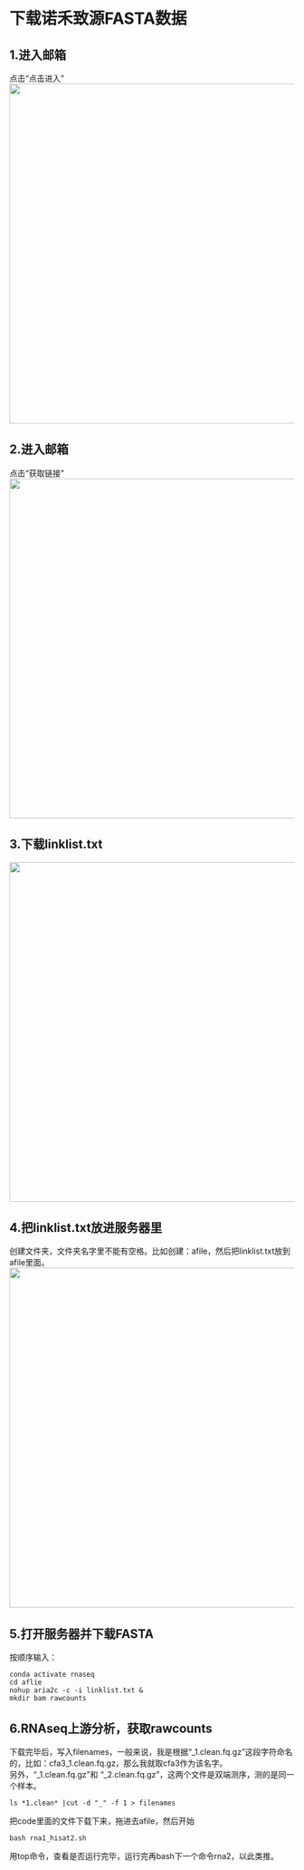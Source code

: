 # 下载诺禾致源FASTA数据  

## 1.进入邮箱  
点击“点击进入”  
<img src="https://github.com/y741269430/Download-rawdata/blob/main/images/1.png" width="600" />

## 2.进入邮箱   
点击“获取链接”  
<img src="https://github.com/y741269430/Download-rawdata/blob/main/images/2.png" width="600" />

## 3.下载linklist.txt    
<img src="https://github.com/y741269430/Download-rawdata/blob/main/images/3.png" width="600" />

## 4.把linklist.txt放进服务器里    
创建文件夹，文件夹名字里不能有空格。比如创建：afile，然后把linklist.txt放到afile里面。  
<img src="https://github.com/y741269430/Download-rawdata/blob/main/images/4.png" width="600" />

## 5.打开服务器并下载FASTA  
按顺序输入：  

    conda activate rnaseq
    cd aflie
    nohup aria2c -c -i linklist.txt &
    mkdir bam rawcounts  

## 6.RNAseq上游分析，获取rawcounts    
下载完毕后，写入filenames，一般来说，我是根据“_1.clean.fq.gz”这段字符命名的，比如：cfa3_1.clean.fq.gz，那么我就取cfa3作为该名字。  
另外，“_1.clean.fq.gz”和 “_2.clean.fq.gz”，这两个文件是双端测序，测的是同一个样本。  

    ls *1.clean* |cut -d "_" -f 1 > filenames

把code里面的文件下载下来，拖进去afile，然后开始  

    bash rna1_hisat2.sh  

用top命令，查看是否运行完毕，运行完再bash下一个命令rna2，以此类推。   
